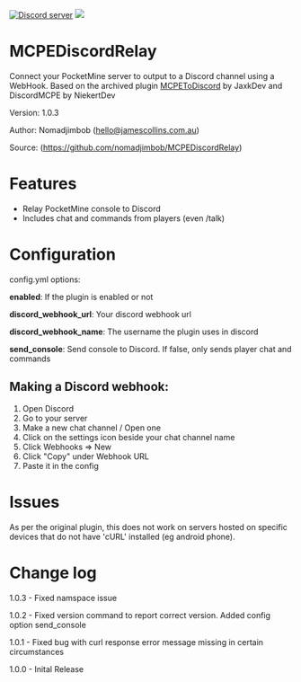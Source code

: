 <a href="https://discord.gg/fpGK9Vr"><img src="https://discordapp.com/api/guilds/699956067781705759/embed.png" alt="Discord server"/></a>
<a href="https://poggit.pmmp.io/p/MCPEDiscordRelay"><img src="https://poggit.pmmp.io/shield.state/MCPEDiscordRelay"></a>

# MCPEDiscordRelay
Connect your PocketMine server to output to a Discord channel using a WebHook. Based on the archived plugin [MCPEToDiscord](https://poggit.pmmp.io/p/MCPEToDiscord) by JaxkDev and DiscordMCPE by NiekertDev

Version: 1.0.3

Author: Nomadjimbob (hello@jamescollins.com.au)

Source: (https://github.com/nomadjimbob/MCPEDiscordRelay)

# Features
  * Relay PocketMine console to Discord
  * Includes chat and commands from players (even /talk)

# Configuration
config.yml options:

**enabled**: If the plugin is enabled or not

**discord_webhook_url**: Your discord webhook url

**discord_webhook_name**: The username the plugin uses in discord

**send_console**: Send console to Discord. If false, only sends player chat and commands

## Making a Discord webhook:
1. Open Discord
2. Go to your server
3. Make a new chat channel / Open one
4. Click on the settings icon beside your chat channel name
5. Click Webhooks => New
6. Click "Copy" under Webhook URL
7. Paste it in the config

# Issues
As per the original plugin, this does not work on servers hosted on specific devices that do not have 'cURL' installed (eg android phone).

# Change log
1.0.3 - Fixed namspace issue

1.0.2 - Fixed version command to report correct version. Added config option send_console

1.0.1 - Fixed bug with curl response error message missing in certain circumstances

1.0.0 - Inital Release
